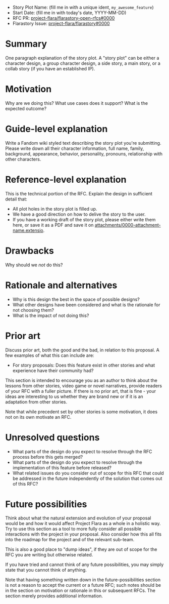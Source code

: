 - Story Plot Name: (fill me in with a unique ident, `my_awesome_feature`)
- Start Date: (fill me in with today's date, YYYY-MM-DD)
- RFC PR: [project-flara/flarastory-open-rfcs#0000](https://github.com/project-flara/flarastory-open-rfcs/pulls/0000)
- Flarastory Issue: [project-flara/flarastory#0000](https://github.com/project-flara/flarastory/issues/0000)

# Summary
[summary]: #summary

One paragraph explanation of the story plot. A "story plot" can be either a character design, a group character design, a side story, a main story, or a collab story (if you have an established IP).

# Motivation
[motivation]: #motivation

Why are we doing this? What use cases does it support? What is the expected outcome?

# Guide-level explanation
[guide-level-explanation]: #guide-level-explanation

Write a Fandom wiki styled text describing the story plot you're submitting. Please write down all their character information, full name, family, background, appearance, behavior, personality, pronouns, relationship with other characters.

# Reference-level explanation
[reference-level-explanation]: #reference-level-explanation

This is the technical portion of the RFC. Explain the design in sufficient detail that:

- All plot holes in the story plot is filled up.
- We have a good direction on how to delive the story to the user.
- If you have a working draft of the story plot, please either write them here, or save it as a PDF and save it on [attachments/0000-attachment-name.extensio](attachments). 


# Drawbacks
[drawbacks]: #drawbacks

Why should we *not* do this?

# Rationale and alternatives
[rationale-and-alternatives]: #rationale-and-alternatives

- Why is this design the best in the space of possible designs?
- What other designs have been considered and what is the rationale for not choosing them?
- What is the impact of not doing this?

# Prior art
[prior-art]: #prior-art

Discuss prior art, both the good and the bad, in relation to this proposal.
A few examples of what this can include are:

- For story proposals: Does this feature exist in other stories and what experience have their community had?

This section is intended to encourage you as an author to think about the lessons from other stories, video game or novel narratives, provide readers of your RFC with a fuller picture.
If there is no prior art, that is fine - your ideas are interesting to us whether they are brand new or if it is an adaptation from other stories.

Note that while precedent set by other stories is some motivation, it does not on its own motivate an RFC.

# Unresolved questions
[unresolved-questions]: #unresolved-questions

- What parts of the design do you expect to resolve through the RFC process before this gets merged?
- What parts of the design do you expect to resolve through the implementation of this feature before released?
- What related issues do you consider out of scope for this RFC that could be addressed in the future independently of the solution that comes out of this RFC?

# Future possibilities
[future-possibilities]: #future-possibilities

Think about what the natural extension and evolution of your proposal would
be and how it would affect Project Flara as a whole in a holistic
way. Try to use this section as a tool to more fully consider all possible
interactions with the project in your proposal.
Also consider how this all fits into the roadmap for the project
and of the relevant sub-team.

This is also a good place to "dump ideas", if they are out of scope for the
RFC you are writing but otherwise related.

If you have tried and cannot think of any future possibilities,
you may simply state that you cannot think of anything.

Note that having something written down in the future-possibilities section
is not a reason to accept the current or a future RFC; such notes should be
in the section on motivation or rationale in this or subsequent RFCs.
The section merely provides additional information.
